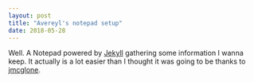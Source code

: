 ```yaml
---
layout: post
title: "Avereyl's notepad setup"
date: 2018-05-28
---
```


Well. A Notepad powered by [Jekyll](http://jekyllrb.com) gathering some information I wanna keep. It actually is a lot easier than I thought it was going to be thanks to [jmcglone](http://jmcglone.com/guides/github-pages/).

